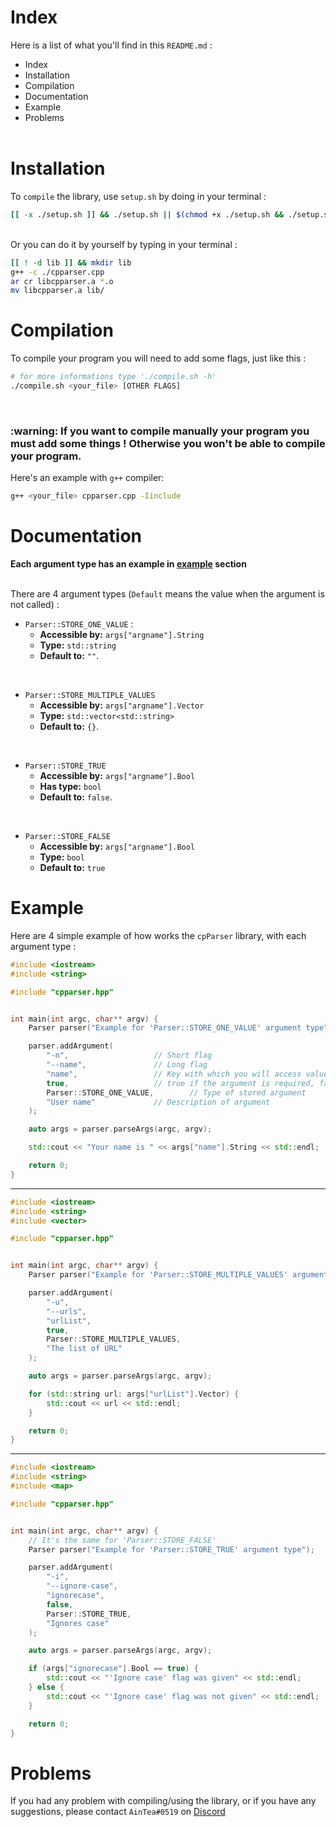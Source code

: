 # <a name="index-section"></a> Index
Here is a list of what you'll find in this `README.md` :
- [<a name="index-section"></a> Index](#-index)
- [<a name="installation-section"></a> Installation](#-installation)
- [<a name="compilation-section"></a> Compilation](#-compilation)
- [<a name="documentation-section"></a> Documentation](#-documentation)
- [<a name="example-section"></a> Example](#-example)
- [<a name="problems-section"></a> Problems](#-problems)
<br></br>

# <a name="installation-section"></a> Installation
To `compile` the library, use `setup.sh` by doing in your terminal :
```sh
[[ -x ./setup.sh ]] && ./setup.sh || $(chmod +x ./setup.sh && ./setup.sh)
```
<br>
Or you can do it by yourself by typing in your terminal :

```sh
[[ ! -d lib ]] && mkdir lib
g++ -c ./cpparser.cpp
ar cr libcpparser.a *.o
mv libcpparser.a lib/
```


# <a name="compilation-section"></a> Compilation
To compile your program you will need to add some flags, just like this :
```sh
# for more informations type './compile.sh -h'
./compile.sh <your_file> [OTHER FLAGS]
```

<br>

<h3>
    :warning: If you want to compile manually your program you must add some things ! Otherwise you won't be able to compile your program.
</h3>

Here's an example with `g++` compiler: <br>

```sh
g++ <your_file> cpparser.cpp -Iinclude
```


# <a name="documentation-section"></a> Documentation
**Each argument type has an example in [example](#example-section) section** <br></br>

There are 4 argument types (`Default`  means the value when the argument is not called) :
* `Parser::STORE_ONE_VALUE` :
  - **Accessible by:** `args["argname"].String`
  - **Type:** `std::string`
  - **Default to:** `""`.
<br>

* `Parser::STORE_MULTIPLE_VALUES`
  - **Accessible by:** `args["argname"].Vector`
  - **Type:** `std::vector<std::string>`
  - **Default to:** `{}`.
<br>

* `Parser::STORE_TRUE`
  - **Accessible by:** `args["argname"].Bool`
  - **Has type:** `bool`
  - **Default to:** `false`.
<br>

* `Parser::STORE_FALSE`
  - **Accessible by:** `args["argname"].Bool`
  - **Type:** `bool`
  - **Default to:** `true`


# <a name="example-section"></a> Example
Here are 4 simple example of how works the `cpParser` library, with each argument type :
```cpp
#include <iostream>
#include <string>

#include "cpparser.hpp"


int main(int argc, char** argv) {
    Parser parser("Example for 'Parser::STORE_ONE_VALUE' argument type");

    parser.addArgument(
        "-n",					// Short flag
        "--name",				// Long flag
        "name",					// Key with which you will access value
        true,					// true if the argument is required, false otherwise
        Parser::STORE_ONE_VALUE,		// Type of stored argument
        "User name"				// Description of argument
    );

    auto args = parser.parseArgs(argc, argv);

    std::cout << "Your name is " << args["name"].String << std::endl;

    return 0;
}
```

---

```cpp
#include <iostream>
#include <string>
#include <vector>

#include "cpparser.hpp"


int main(int argc, char** argv) {
    Parser parser("Example for 'Parser::STORE_MULTIPLE_VALUES' argument type");

    parser.addArgument(
        "-u",
        "--urls",
        "urlList",
        true,
        Parser::STORE_MULTIPLE_VALUES,
        "The list of URL"
    );

    auto args = parser.parseArgs(argc, argv);

    for (std::string url: args["urlList"].Vector) {
        std::cout << url << std::endl;
    }

    return 0;
}
```

---

```cpp
#include <iostream>
#include <string>
#include <map>

#include "cpparser.hpp"


int main(int argc, char** argv) {
    // It's the same for 'Parser::STORE_FALSE'
    Parser parser("Example for 'Parser::STORE_TRUE' argument type");

    parser.addArgument(
        "-i",
        "--ignore-case",
        "ignorecase",
        false,
        Parser::STORE_TRUE,
        "Ignores case"
    );

    auto args = parser.parseArgs(argc, argv);

    if (args["ignorecase"].Bool == true) {
        std::cout << "'Ignore case' flag was given" << std::endl;
    } else {
        std::cout << "'Ignore case' flag was not given" << std::endl;
    }

    return 0;
}
```


# <a name="problems-section"></a> Problems
If you had any problem with compiling/using the library, or if you have any suggestions, please contact `AinTea#0519` on <a href="https://discord.com">Discord</a>

